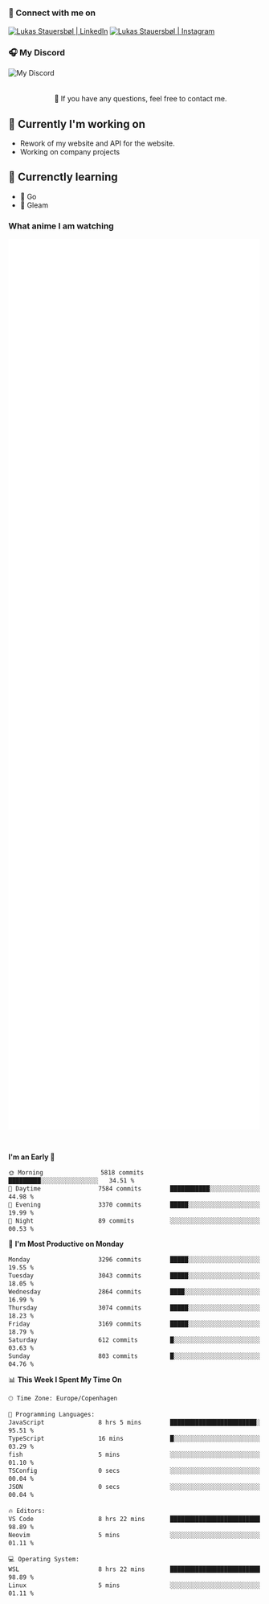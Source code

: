 ### 🔗 Connect with me on
<a href="https://www.instagram.com/lukas_stauersbol" target="_blank"><img align="center" src="https://raw.githubusercontent.com/stauersbol/stauersbol/main/images/instagram.svg" alt="Lukas Stauersbøl | LinkedIn" width="30px"/></a>
<a href="https://www.linkedin.com/in/lukas-stauersbol/" target="_blank"><img align="center" src="https://raw.githubusercontent.com/stauersbol/stauersbol/main/images/linkedin.svg" alt="Lukas Stauersbøl | Instagram" width="30px"/></a>

<p align="center">
 <h3>🎧 My Discord</h3>
 <img align="left" height="55px" src="https://discord.c99.nl/widget/theme-2/147806323323568128.png" alt="My Discord" />
</p>

<br/>
<br/>
<br/>
💬 If you have any questions, feel free to contact me.

## 🔭 Currently I'm working on
- Rework of my website and API for the website.
- Working on company projects
 
## 🌱 Currenctly learning
- 💙 Go
- 💜 Gleam

### What anime I am watching
<a href="https://anilist.co/user/slashiy/" align="center"><img align="center" width="500px" src="metrics.plugin.personal.anilist.svg" /></a>

<br/>

<!--START_SECTION:waka-->
**I'm an Early 🐤** 

```text
🌞 Morning                5818 commits        █████████░░░░░░░░░░░░░░░░   34.51 % 
🌆 Daytime                7584 commits        ███████████░░░░░░░░░░░░░░   44.98 % 
🌃 Evening                3370 commits        █████░░░░░░░░░░░░░░░░░░░░   19.99 % 
🌙 Night                  89 commits          ░░░░░░░░░░░░░░░░░░░░░░░░░   00.53 % 
```
📅 **I'm Most Productive on Monday** 

```text
Monday                   3296 commits        █████░░░░░░░░░░░░░░░░░░░░   19.55 % 
Tuesday                  3043 commits        █████░░░░░░░░░░░░░░░░░░░░   18.05 % 
Wednesday                2864 commits        ████░░░░░░░░░░░░░░░░░░░░░   16.99 % 
Thursday                 3074 commits        █████░░░░░░░░░░░░░░░░░░░░   18.23 % 
Friday                   3169 commits        █████░░░░░░░░░░░░░░░░░░░░   18.79 % 
Saturday                 612 commits         █░░░░░░░░░░░░░░░░░░░░░░░░   03.63 % 
Sunday                   803 commits         █░░░░░░░░░░░░░░░░░░░░░░░░   04.76 % 
```


📊 **This Week I Spent My Time On** 

```text
🕑︎ Time Zone: Europe/Copenhagen

💬 Programming Languages: 
JavaScript               8 hrs 5 mins        ████████████████████████░   95.51 % 
TypeScript               16 mins             █░░░░░░░░░░░░░░░░░░░░░░░░   03.29 % 
fish                     5 mins              ░░░░░░░░░░░░░░░░░░░░░░░░░   01.10 % 
TSConfig                 0 secs              ░░░░░░░░░░░░░░░░░░░░░░░░░   00.04 % 
JSON                     0 secs              ░░░░░░░░░░░░░░░░░░░░░░░░░   00.04 % 

🔥 Editors: 
VS Code                  8 hrs 22 mins       █████████████████████████   98.89 % 
Neovim                   5 mins              ░░░░░░░░░░░░░░░░░░░░░░░░░   01.11 % 

💻 Operating System: 
WSL                      8 hrs 22 mins       █████████████████████████   98.89 % 
Linux                    5 mins              ░░░░░░░░░░░░░░░░░░░░░░░░░   01.11 % 
```


<!--END_SECTION:waka-->
